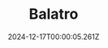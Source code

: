 ---
title: "Balatro"
id: 2379780
date: 2024-12-17T00:00:05.261Z
link: games/steam/recent/balatro
image: http://media.steampowered.com/steamcommunity/public/images/apps/2379780/b6018068070ab0e23561694c11f7950dd6f4c752.jpg
playtime_2weeks: 589
playtime_forever: 3782
playtime_windows_forever: 0
playtime_mac_forever: 30
playtime_linux_forever: 3751
playtime_deck_forever: 3751
---
